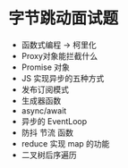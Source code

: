 # 字节跳动面试题

- 函数式编程 -> 柯里化
- Proxy对象能拦截什么
- Promise 对象
- JS 实现异步的五种方式
- 发布订阅模式
- 生成器函数
- async/await
- 异步的 EventLoop
- 防抖 节流 函数
- reduce 实现 map 的功能
- 二叉树后序遍历
